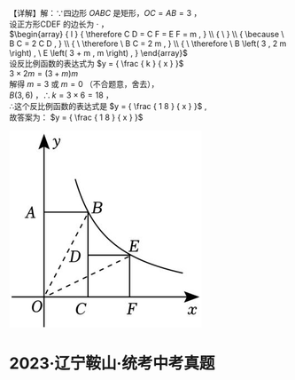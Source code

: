 【详解】解：∵四边形 $O A B C$ 是矩形，$O C = A B = 3$ ，  
设正方形CDEF 的边长为 $\cdot$ ，  
$\begin{array} { l } { \therefore C D = C F = E F = m , } \\ { \ } \\ { \because \ B C = 2 C D , } \\ { \ \therefore \ B C = 2 m , } \\ { \ \therefore \ B \left( 3 , 2 m \right) , \ E \left( 3 + m , m \right) , } \end{array}$   
设反比例函数的表达式为 $y = { \frac { k } { x } }$   
$3 \times 2 m = { \bigl ( } 3 + m { \bigr ) } m$   
解得 $m = 3$ 或 $m = 0$ （不合题意，舍去），  
$B \left( 3 , 6 \right)$ ，$\therefore k = 3 \times 6 = 1 8$ ，  
∴这个反比例函数的表达式是 $y = { \frac { 1 8 } { x } }$ ,  
故答案为： $y = { \frac { 1 8 } { x } }$

![](<../../qs_image_DB/专题1-4_一文搞定反比例函数7个模型，13类题型（解析版）_/a8a68756d95a8f0f0c2642f45a85ebbecf425a411d799e38469340c333e7c4a7.jpg>)

# 2023·辽宁鞍山·统考中考真题
